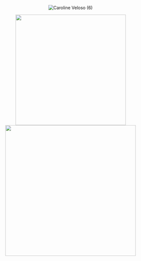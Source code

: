  <div align="center"> 

   <!--  
[![Typing SVG](https://readme-typing-svg.herokuapp.com?color=fd418e&center=true&multiline=true&width=900&size=40&lines=Hello+World+👻)](https://git.io/typing-svg)
  
   <a href="https://www.instagram.com/code_carol/?igshid=YmMyMTA2M2Y%3D" target="_blank">
      <img src="https://img.shields.io/badge/Instagram-E4405F?style=for-the-badge&logo=instagram&logoColor=white">
   </a> 
   
   <a href="https://twitter.com/code_carol" target="_blank">
      <img src="https://img.shields.io/badge/Twitter-1DA1F2?style=for-the-badge&logo=twitter&logoColor=white">
   </a> 
   
   <a href="https://www.tiktok.com/@code_carol" target="_blank">
      <img src="https://img.shields.io/badge/TikTok-000000?style=for-the-badge&logo=tiktok&logoColor=white">
   </a> 
   
   <a href="https://www.youtube.com/@code_carol" target="_blank">
      <img src="https://img.shields.io/badge/YouTube-FF0000?style=for-the-badge&logo=youtube&logoColor=white">
   </a> 
   
   <a href="https://codecarol.hashnode.dev/" target="_blank">
      <img src="https://img.shields.io/badge/Hashnode-2962FF?style=for-the-badge&logo=hashnode&logoColor=white">
   </a> 
   
   <a href="https://ko-fi.com/code_carol/" target="_blank">
      <img src="https://img.shields.io/badge/Ko--fi-F16061?style=for-the-badge&logo=ko-fi&logoColor=white">
   </a> -->
 


![Caroline Veloso (6)](https://github.com/user-attachments/assets/247ecb2d-45eb-4b7e-9f1b-e38e982dea42)



<!-- <a href="https://github-readme-stats.vercel.app/api?username=crlnvls&show_icons=true&count_private=true&theme=radical">
  <img align="center" src="https://github-readme-stats.vercel.app/api?username=code-carol&show_icons=true&count_private=true&theme=radical" width=410/>
</a> -->

  <a href="https://github-readme-stats.vercel.app/api/top-langs/?username=code-carol&layout=compact&theme=radical">
  <img align="center" src="https://github-readme-stats.vercel.app/api/top-langs/?username=code-carol&layout=compact&theme=radical" width=355/>
</a>
<a href="https://streak-stats.demolab.com?user=crlnvls&theme=radical">
  <img align="center" src="https://streak-stats.demolab.com/?user=code-carol&theme=radical" width=420/>
</a>
 </div>

 <!--  
 </br>

 <div align="center"> 
  
   </div>
   
  

</br>



 <div align="center"> 
  <h2>SKILL SET</h2>
</div>

<div align="center"> 

![HTML5](https://img.shields.io/badge/HTML5-E34F26?style=for-the-badge&logo=html5&logoColor=white)
![CSS](https://img.shields.io/badge/CSS3-1572B6?style=for-the-badge&logo=css3&logoColor=white)
![JS](https://img.shields.io/badge/JavaScript-F7DF1E?style=for-the-badge&logo=javascript&logoColor=black)
![TS](https://img.shields.io/badge/TypeScript-007ACC?style=for-the-badge&logo=typescript&logoColor=white)
![React](https://img.shields.io/badge/React-20232A?style=for-the-badge&logo=react&logoColor=61DAFB)
![Redux](https://img.shields.io/badge/Redux-593D88?style=for-the-badge&logo=redux&logoColor=white)
![Jest](https://img.shields.io/badge/Jest-323330?style=for-the-badge&logo=Jest&logoColor=white)
![Nodejs](https://img.shields.io/badge/Node.js-43853D?style=for-the-badge&logo=node.js&logoColor=white)
![Express](https://img.shields.io/badge/Express.js-404D59?style=for-the-badge)
![Python](https://img.shields.io/badge/Python-3776AB?style=for-the-badge&logo=python&logoColor=white)
![Django](https://img.shields.io/badge/Django-092E20?style=for-the-badge&logo=django&logoColor=white)
![Flask](https://img.shields.io/badge/Flask-000000?style=for-the-badge&logo=flask&logoColor=white)
![PostgreSQL](https://img.shields.io/badge/PostgreSQL-316192?style=for-the-badge&logo=postgresql&logoColor=white)
![MongoDB](https://img.shields.io/badge/MongoDB-4EA94B?style=for-the-badge&logo=mongodb&logoColor=white)
![Docker](https://img.shields.io/badge/docker-%230db7ed.svg?style=for-the-badge&logo=docker&logoColor=white)
![Git](https://img.shields.io/badge/GIT-E44C30?style=for-the-badge&logo=git&logoColor=white)

</div>

</br>
</br>
  
 
 
[![Top Langs](https://github-readme-stats.vercel.app/api/top-langs/?username=crlnvls&layout=compact&theme=radical)](https://github.com/anuraghazra/github-readme-stats)

![Caroline's GitHub stats](https://github-readme-stats.vercel.app/api?username=crlnvls&show_icons=true&count_private=true&theme=radical)

[![GitHub Streak](https://streak-stats.demolab.com?user=crlnvls&theme=radical)](https://git.io/streak-stats) -->









